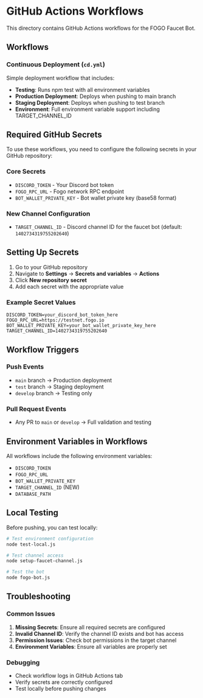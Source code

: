 # GitHub Actions Workflows

This directory contains GitHub Actions workflows for the FOGO Faucet Bot.

## Workflows

### Continuous Deployment (`cd.yml`)
Simple deployment workflow that includes:
- **Testing**: Runs npm test with all environment variables
- **Production Deployment**: Deploys when pushing to main branch
- **Staging Deployment**: Deploys when pushing to test branch
- **Environment**: Full environment variable support including TARGET_CHANNEL_ID

## Required GitHub Secrets

To use these workflows, you need to configure the following secrets in your GitHub repository:

### Core Secrets
- `DISCORD_TOKEN` - Your Discord bot token
- `FOGO_RPC_URL` - Fogo network RPC endpoint
- `BOT_WALLET_PRIVATE_KEY` - Bot wallet private key (base58 format)

### New Channel Configuration
- `TARGET_CHANNEL_ID` - Discord channel ID for the faucet bot (default: `1402734319755202640`)

## Setting Up Secrets

1. Go to your GitHub repository
2. Navigate to **Settings** → **Secrets and variables** → **Actions**
3. Click **New repository secret**
4. Add each secret with the appropriate value

### Example Secret Values
```
DISCORD_TOKEN=your_discord_bot_token_here
FOGO_RPC_URL=https://testnet.fogo.io
BOT_WALLET_PRIVATE_KEY=your_bot_wallet_private_key_here
TARGET_CHANNEL_ID=1402734319755202640
```

## Workflow Triggers

### Push Events
- `main` branch → Production deployment
- `test` branch → Staging deployment
- `develop` branch → Testing only

### Pull Request Events
- Any PR to `main` or `develop` → Full validation and testing

## Environment Variables in Workflows

All workflows include the following environment variables:
- `DISCORD_TOKEN`
- `FOGO_RPC_URL`
- `BOT_WALLET_PRIVATE_KEY`
- `TARGET_CHANNEL_ID` (NEW)
- `DATABASE_PATH`

## Local Testing

Before pushing, you can test locally:
```bash
# Test environment configuration
node test-local.js

# Test channel access
node setup-faucet-channel.js

# Test the bot
node fogo-bot.js
```

## Troubleshooting

### Common Issues
1. **Missing Secrets**: Ensure all required secrets are configured
2. **Invalid Channel ID**: Verify the channel ID exists and bot has access
3. **Permission Issues**: Check bot permissions in the target channel
4. **Environment Variables**: Ensure all variables are properly set

### Debugging
- Check workflow logs in GitHub Actions tab
- Verify secrets are correctly configured
- Test locally before pushing changes 